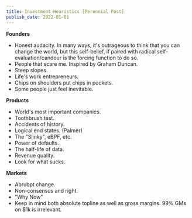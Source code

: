 ```yaml
---
title: Investment Heuristics [Perennial Post]
publish_date: 2022-01-01
---
```


**Founders**

- Honest audacity. In many ways, it's outrageous to think that you can change the world, but this self-belief, if paired with radical self-evaluation/candour is the forcing function to do so.
- People that scare me. Inspired by Graham Duncan.
- Steep slopes.
- Life's work entrepreneurs.
- Chips on shoulders put chips in pockets.
- Some people just feel inevitable. 

**Products**

- World's most important companies.
- Toothbrush test.
- Accidents of history.
- Logical end states. (Palmer)
- The "Slinky", eBPF, etc.
- Power of defaults.
- The half-life of data.
- Revenue quality.
- Look for what sucks.

**Markets**

- Abrubpt change.
- Non-consensus and right.
- "Why Now"
- Keep in mind both absolute topline as well as gross margins. 99% GMs on $1k is irrelevant.
